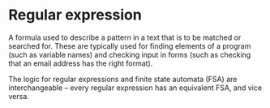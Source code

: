 # Regular expression

A formula used to describe a pattern in a text that is to be matched or searched for. These are typically used for finding elements of a program (such as variable names) and checking input in forms (such as checking that an email address has the right format).

The logic for regular expressions and finite state automata (FSA) are interchangeable &ndash; every regular expression has an equivalent FSA, and vice versa.
